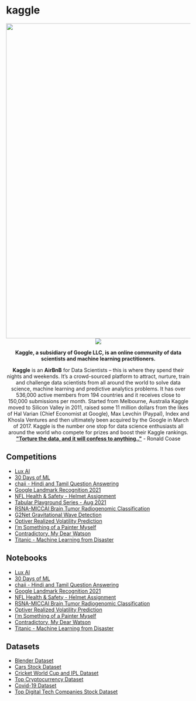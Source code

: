 # kaggle
<p align="center"> 
  <img width="860" src="https://user-images.githubusercontent.com/59575502/156880855-b7db4db8-ab15-4ff8-890a-4d1c1db3780d.png">

<img src="https://user-images.githubusercontent.com/59575502/130084501-3e4cdce8-d16a-42ca-91ba-9bb8a58be021.png">
</p>
<p align="center">
<b>Kaggle, a subsidiary of Google LLC, is an online community of data scientists and machine learning practitioners.</b>
</p>
<p align="center">
<es><strong>Kaggle</strong></es> is an <es><strong>AirBnB</strong></es> for Data Scientists – this is where they spend their nights and weekends. It’s a crowd-sourced platform to attract, nurture, train and challenge data scientists from all around the world to solve data science, machine learning and predictive analytics problems. It has over 536,000 active members from 194 countries and it receives close to 150,000 submissions per month. Started from Melbourne, Australia Kaggle moved to Silicon Valley in 2011, raised some 11 million dollars from the likes of Hal Varian (Chief Economist at Google), Max Levchin (Paypal), Index and Khosla Ventures and then ultimately been acquired by the Google in March of 2017. Kaggle is the number one stop for data science enthusiasts all around the world who compete for prizes and boost their Kaggle rankings.</br><es><strong><a href = "https://www.kaggle.com/">"Torture the data, and it will confess to anything.."</a></strong></es> - Ronald Coase
</p>

## Competitions
- [Lux AI](https://www.kaggle.com/c/lux-ai-2021)
- [30 Days of ML](https://www.kaggle.com/c/30-days-of-ml)
- [chaii - Hindi and Tamil Question Answering](https://www.kaggle.com/c/chaii-hindi-and-tamil-question-answering)
- [Google Landmark Recognition 2021](https://www.kaggle.com/c/landmark-recognition-2021)
- [NFL Health & Safety - Helmet Assignment](https://www.kaggle.com/c/nfl-health-and-safety-helmet-assignment)
- [Tabular Playground Series - Aug 2021](https://www.kaggle.com/c/tabular-playground-series-aug-2021)
- [RSNA-MICCAI Brain Tumor Radiogenomic Classification](https://www.kaggle.com/c/rsna-miccai-brain-tumor-radiogenomic-classification)
- [G2Net Gravitational Wave Detection](https://www.kaggle.com/c/g2net-gravitational-wave-detection)
- [Optiver Realized Volatility Prediction](https://www.kaggle.com/c/optiver-realized-volatility-prediction)
- [I’m Something of a Painter Myself](https://www.kaggle.com/c/gan-getting-started)
- [Contradictory, My Dear Watson](https://www.kaggle.com/c/contradictory-my-dear-watson)
- [Titanic - Machine Learning from Disaster](https://www.kaggle.com/c/titanic)
## Notebooks
- [Lux AI](https://www.kaggle.com/victorsullivan/lux-ai?scriptVersionId=72252339)
- [30 Days of ML](https://www.kaggle.com/victorsullivan/30-days-of-ml-v1?scriptVersionId=72234326)
- [chaii - Hindi and Tamil Question Answering](https://www.kaggle.com/victorsullivan/chaii?scriptVersionId=72263540)
- [Google Landmark Recognition 2021](https://www.kaggle.com/victorsullivan/google-landmark-recognition?scriptVersionId=72390842)
- [NFL Health & Safety - Helmet Assignment](https://www.kaggle.com/victorsullivan/nfl-health-safety-helmet-assignment?scriptVersionId=72349856)
- [RSNA-MICCAI Brain Tumor Radiogenomic Classification](https://www.kaggle.com/victorsullivan/rsna-miccai-bt?scriptVersionId=72361815)
- [Optiver Realized Volatility Prediction](https://www.kaggle.com/victorsullivan/optiver-realized-volatility-prediction?scriptVersionId=72341794)
- [I’m Something of a Painter Myself](https://www.kaggle.com/victorsullivan/i-m-something-of-a-painter-myself?scriptVersionId=72253496)
- [Contradictory, My Dear Watson](https://www.kaggle.com/victorsullivan/contradictory?scriptVersionId=72250756)
- [Titanic - Machine Learning from Disaster](https://www.kaggle.com/victorsullivan/titanic?scriptVersionId=69804101)
## Datasets
- [Blender Dataset](https://www.kaggle.com/victorsullivan/blender-dataset)
- [Cars Stock Dataset](https://www.kaggle.com/victorsullivan/cars-stock-dataset)
- [Cricket World Cup and IPL Dataset](https://www.kaggle.com/victorsullivan/cricket-world-cup-and-ipl-dataset)
- [Top Cryptocurrency Dataset](https://www.kaggle.com/victorsullivan/top-cryptocurrency-dataset)
- [Covid-19 Dataset](https://www.kaggle.com/victorsullivan/covid19-dataset)
- [Top Digital Tech Companies Stock Dataset](https://www.kaggle.com/victorsullivan/top-digital-tech-companies-stock-dataset)

<p align="center">
</p>
